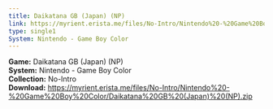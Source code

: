 ```yaml
---
title: Daikatana GB (Japan) (NP)
link: https://myrient.erista.me/files/No-Intro/Nintendo%20-%20Game%20Boy%20Color/Daikatana%20GB%20(Japan)%20(NP).zip
type: single1
System: Nintendo - Game Boy Color
---
```

<b>Game:</b> Daikatana GB (Japan) (NP)<br>
<b>System:</b> Nintendo - Game Boy Color<br>
<b>Collection:</b> No-Intro<br>
<b>Download:</b> https://myrient.erista.me/files/No-Intro/Nintendo%20-%20Game%20Boy%20Color/Daikatana%20GB%20(Japan)%20(NP).zip